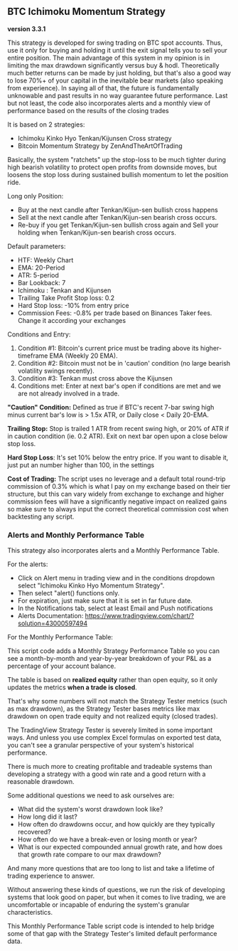 ## BTC Ichimoku Momentum Strategy

__version 3.3.1__

This strategy is developed for swing trading on BTC spot accounts. Thus, use it only for buying and holding it until the exit signal tells you to sell your entire position. The main advantage of this system in my opinion is in limiting the max drawdown significantly versus buy & hodl. Theoretically much better returns can be made by just holding, but that's also a good way to lose 70%+ of your capital in the inevitable bear markets (also speaking from experience). In saying all of that, the future is fundamentally unknowable and past results in no way guarantee future performance.
Last but not least, the code also incorporates alerts and a monthly view of performance based on the results of the closing trades

It is based on 2 strategies: 
- Ichimoku Kinko Hyo Tenkan/Kijunsen Cross strategy
- Bitcoin Momentum Strategy by ZenAndTheArtOfTrading

Basically, the system "ratchets" up the stop-loss to be much tighter during high bearish volatility to protect open profits from downside moves, but loosens the stop loss during sustained bullish momentum to let the position ride.


Long only Position:

- Buy at the next candle after Tenkan/Kijun-sen bullish cross happens
- Sell at the next candle after Tenkan/Kijun-sen bearish cross occurs.
- Re-buy if you get Tenkan/Kijun-sen bullish cross again and Sell your holding when Tenkan/Kijun-sen bearish cross occurs.

Default parameters:
- HTF: Weekly Chart
- EMA: 20-Period
- ATR: 5-period
- Bar Lookback: 7
- Ichimoku : Tenkan and Kijunsen
- Trailing Take Profit Stop loss: 0.2
- Hard Stop loss: -10% from entry price
- Commission Fees: -0.8% per trade based on Binances Taker fees. Change it according your exchanges 

Conditions and Entry:

1. Condition #1:
Bitcoin's current price must be trading above its higher-timeframe EMA (Weekly 20 EMA). 
2. Condition #2: 
Bitcoin must not be in 'caution' condition (no large bearish volatility swings recently).
3. Condition #3: Tenkan must cross above the Kijunsen
4. Conditions met:
Enter at next bar's open if conditions are met and we are not already involved in a trade.

**"Caution" Condition:**
Defined as true if BTC's recent 7-bar swing high minus current bar's low is > 1.5x ATR, or Daily close < Daily 20-EMA.

**Trailing Stop:**
Stop is trailed 1 ATR from recent swing high, or 20% of ATR if in caution condition (ie. 0.2 ATR).
Exit on next bar open upon a close below stop loss.

**Hard Stop Loss**: It's set 10% below the entry price. If you want to disable it, just put an number higher than 100, in the settings

**Cost of Trading:**
The script uses no leverage and a default total round-trip commission of 0.3% which is what I pay on my exchange based on their tier structure, but this can vary widely from exchange to exchange and higher commission fees will have a significantly negative impact on realized gains so make sure to always input the correct theoretical commission cost when backtesting any script.

### Alerts and Monthly Performance Table

This strategy also incorporates alerts and a Monthly Performance Table. 

For the alerts: 
- Click on Alert menu in trading view and in the conditions dropdown select "Ichimoku Kinko Hyo Momentum Strategy". 
- Then select "alert() functions only.
- For expiration, just make sure that it is set in far future date. 
- In the Notifications tab, select at least Email and Push notifications
- Alerts Documentation: https://www.tradingview.com/chart/?solution=43000597494


For the Monthly Performance Table:

This script code adds a Monthly Strategy Performance Table so you can see a month-by-month and year-by-year breakdown of your P&L as a percentage of your account balance.

The table is based on **realized equity** rather than open equity, so it only updates the metrics **when a trade is closed**.

That's why some numbers will not match the Strategy Tester metrics (such as max drawdown), as the Strategy Tester bases metrics like max drawdown on open trade equity and not realized equity (closed trades).

The TradingView Strategy Tester is severely limited in some important ways. And unless you use complex Excel formulas on exported test data, you can't see a granular perspective of your system's historical performance.

There is much more to creating profitable and tradeable systems than developing a strategy with a good win rate and a good return with a reasonable drawdown.

Some additional questions we need to ask ourselves are:

- What did the system's worst drawdown look like?
- How long did it last?
- How often do drawdowns occur, and how quickly are they typically recovered?
- How often do we have a break-even or losing month or year?
- What is our expected compounded annual growth rate, and how does that growth rate compare to our max drawdown?

And many more questions that are too long to list and take a lifetime of trading experience to answer.

Without answering these kinds of questions, we run the risk of developing systems that look good on paper, but when it comes to live trading, we are uncomfortable or incapable of enduring the system's granular characteristics.

This Monthly Performance Table script code is intended to help bridge some of that gap with the Strategy Tester's limited default performance data.
